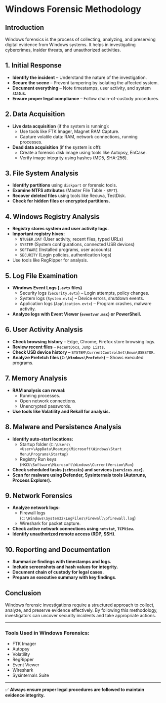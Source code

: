 
# Windows Forensic Methodology

## Introduction
Windows forensics is the process of collecting, analyzing, and preserving digital evidence from Windows systems. It helps in investigating cybercrimes, insider threats, and unauthorized activities.

## 1. Initial Response
- **Identify the incident** – Understand the nature of the investigation.
- **Secure the scene** – Prevent tampering by isolating the affected system.
- **Document everything** – Note timestamps, user activity, and system status.
- **Ensure proper legal compliance** – Follow chain-of-custody procedures.

## 2. Data Acquisition
- **Live data acquisition** (if the system is running):
  - Use tools like FTK Imager, Magnet RAM Capture.
  - Capture volatile data: RAM, network connections, running processes.
- **Dead data acquisition** (if the system is off):
  - Create a forensic disk image using tools like Autopsy, EnCase.
  - Verify image integrity using hashes (MD5, SHA-256).

## 3. File System Analysis
- **Identify partitions** using `diskpart` or forensic tools.
- **Examine NTFS attributes** (Master File Table - `$MFT`).
- **Recover deleted files** using tools like Recuva, TestDisk.
- **Check for hidden files or encrypted partitions.**

## 4. Windows Registry Analysis
- **Registry stores system and user activity logs.**
- **Important registry hives:**
  - `NTUSER.DAT` (User activity, recent files, typed URLs)
  - `SYSTEM` (System configurations, connected USB devices)
  - `SOFTWARE` (Installed programs, user accounts)
  - `SECURITY` (Login policies, authentication logs)
- Use tools like RegRipper for analysis.

## 5. Log File Examination
- **Windows Event Logs (`.evtx` files)**
  - Security logs (`Security.evtx`) – Login attempts, policy changes.
  - System logs (`System.evtx`) – Device errors, shutdown events.
  - Application logs (`Application.evtx`) – Program crashes, malware activity.
- **Analyze logs with Event Viewer (`eventvwr.msc`) or PowerShell.**

## 6. User Activity Analysis
- **Check browsing history** – Edge, Chrome, Firefox store browsing logs.
- **Review recent files** – `RecentDocs`, `Jump Lists`.
- **Check USB device history** – `SYSTEM\CurrentControlSet\Enum\USBSTOR`.
- **Analyze Prefetch files (`C:\Windows\Prefetch`)** – Shows executed programs.

## 7. Memory Analysis
- **RAM analysis can reveal:**
  - Running processes.
  - Open network connections.
  - Unencrypted passwords.
- **Use tools like Volatility and Rekall for analysis.**

## 8. Malware and Persistence Analysis
- **Identify auto-start locations:**
  - Startup folder (`C:\Users\<User>\AppData\Roaming\Microsoft\Windows\Start Menu\Programs\Startup`)
  - Registry Run keys (`HKCU\Software\Microsoft\Windows\CurrentVersion\Run`)
- **Check scheduled tasks (`schtasks`) and services (`services.msc`).**
- **Scan for malware using Defender, Sysinternals tools (Autoruns, Process Explorer).**

## 9. Network Forensics
- **Analyze network logs:**
  - Firewall logs (`C:\Windows\System32\LogFiles\Firewall\pfirewall.log`)
  - Wireshark for packet capture.
- **Check active network connections using `netstat`, `TCPView`.**
- **Identify unauthorized remote access (RDP, SSH).**

## 10. Reporting and Documentation
- **Summarize findings with timestamps and logs.**
- **Include screenshots and hash values for integrity.**
- **Document chain of custody for legal cases.**
- **Prepare an executive summary with key findings.**

## Conclusion
Windows forensic investigations require a structured approach to collect, analyze, and preserve evidence effectively. By following this methodology, investigators can uncover security incidents and take appropriate actions.

---
### Tools Used in Windows Forensics:
- FTK Imager
- Autopsy
- Volatility
- RegRipper
- Event Viewer
- Wireshark
- Sysinternals Suite

---
✅ **Always ensure proper legal procedures are followed to maintain evidence integrity.**
